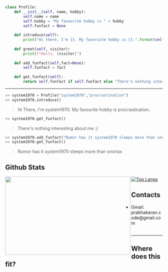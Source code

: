```python
class Profile:
	def __init__(self, name, hobby):
		self.name = name
		self.hobby = "My favourite hobby is " + hobby
		self.funfact = None
    	
	def introduce(self):
		print("Hi there, I'm {}. My favoruite hobby is {}.".format(self.name,self.hobby))
	
	def greet(self, visitor):
		print(f"Hello, {visitor}")				
	
	def add_funfact(self,fact=None):
		self.funfact = fact
	
	def get_funfact(self):
		return self.funfact if self.funfact else "There's nothing interesting about me :("
``` 

<hr>

```python
>> system1970 = Profile("system1970","procrastination")
>> system1970.introduce() 
```
> Hi There, I'm system1970. My favourite hobby is procrastination.
```python
>> system1970.get_funfact()
```
> There's nothing interesting about me :(
```python
>> system1970.add_funfact("Rumor has it system1970 sleeps more than snorlax")
>> system1970.get_funfact()
```
> Rumor has it system1970 sleeps more than snorlax

## Github Stats
<img align="left" src="https://github-readme-stats.vercel.app/api?username=system1970&show_icons=true&theme=radical" width="400" height="250">

[![Top Langs](https://github-readme-stats.vercel.app/api/top-langs/?username=system1970&layout=compact)](https://github.com/system1970/Sorting-Algorithms-Visualizer)

## Contacts
<ul>
     <li>Gmail: prabhakaran.code@gmail.com</li><br />
</ul>

<hr>

## Where does this fit?
<!--
**system1970/system1970** is a ✨ _special_ ✨ repository because its `README.md` (this file) appears on your GitHub profile.

Here are some ideas to get you started:

- 🔭 I’m currently working on ...
- 🌱 I’m currently learning ...
- 👯 I’m looking to collaborate on ...
- 🤔 I’m looking for help with ...
- 💬 Ask me about ...
- 📫 How to reach me: ...
- 😄 Pronouns: ...
- ⚡ Fun fact: ...
-->
